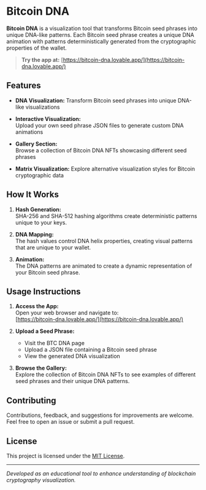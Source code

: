 
# Bitcoin DNA

**Bitcoin DNA** is a visualization tool that transforms Bitcoin seed phrases into unique DNA-like patterns. Each Bitcoin seed phrase creates a unique DNA animation with patterns deterministically generated from the cryptographic properties of the wallet.

> **Try the app at:** [https://bitcoin-dna.lovable.app/](https://bitcoin-dna.lovable.app/)

## Features

- **DNA Visualization:** Transform Bitcoin seed phrases into unique DNA-like visualizations

- **Interactive Visualization:**  
  Upload your own seed phrase JSON files to generate custom DNA animations

- **Gallery Section:**  
  Browse a collection of Bitcoin DNA NFTs showcasing different seed phrases

- **Matrix Visualization:**
  Explore alternative visualization styles for Bitcoin cryptographic data

## How It Works

1. **Hash Generation:**  
   SHA-256 and SHA-512 hashing algorithms create deterministic patterns unique to your keys.

2. **DNA Mapping:**  
   The hash values control DNA helix properties, creating visual patterns that are unique to your wallet.

3. **Animation:**  
   The DNA patterns are animated to create a dynamic representation of your Bitcoin seed phrase.

## Usage Instructions

1. **Access the App:**  
   Open your web browser and navigate to:  
   [https://bitcoin-dna.lovable.app/](https://bitcoin-dna.lovable.app/)

2. **Upload a Seed Phrase:**  
   - Visit the BTC DNA page
   - Upload a JSON file containing a Bitcoin seed phrase
   - View the generated DNA visualization

3. **Browse the Gallery:**  
   Explore the collection of Bitcoin DNA NFTs to see examples of different seed phrases and their unique DNA patterns.

## Contributing

Contributions, feedback, and suggestions for improvements are welcome. Feel free to open an issue or submit a pull request.

## License

This project is licensed under the [MIT License](LICENSE).

---

*Developed as an educational tool to enhance understanding of blockchain cryptography visualization.*
